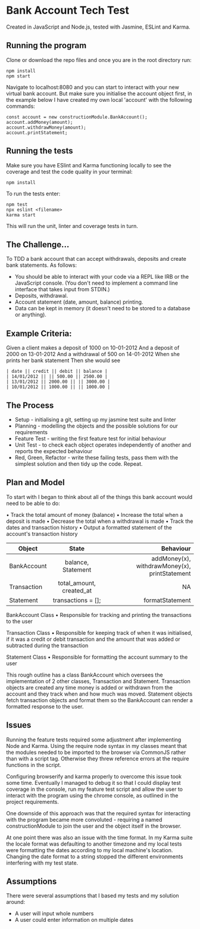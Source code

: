 # Bank Account Tech Test

Created in JavaScript and Node.js, tested with Jasmine, ESLint and Karma.

## Running the program

Clone or download the repo files and once you are in the root directory run:

```
npm install
npm start
```

Navigate to localhost:8080 and you can start to interact with your new virtual bank account. But make sure you initialise the account object first, in the example below I have created my own local 'account' with the following commands:

```
const account = new constructionModule.BankAccount();
account.addMoney(amount);
account.withdrawMoney(amount);
account.printStatement;
```

## Running the tests

Make sure you have ESlint and Karma functioning locally to see the coverage and test the code quality in your terminal:

```
npm install

```
To run the tests enter:

```
npm test
npx eslint <filename>
karma start
```

This will run the unit, linter and coverage tests in turn.

## The Challenge...

To TDD a bank account that can accept withdrawals, deposits and create bank statements. As follows:

* You should be able to interact with your code via a REPL like IRB or the JavaScript console. (You don't need to implement a command line interface that takes input from STDIN.)
* Deposits, withdrawal.
* Account statement (date, amount, balance) printing.
* Data can be kept in memory (it doesn't need to be stored to a database or anything).

## Example Criteria:

Given a client makes a deposit of 1000 on 10-01-2012
And a deposit of 2000 on 13-01-2012
And a withdrawal of 500 on 14-01-2012
When she prints her bank statement
Then she would see

```
| date || credit || debit || balance |
| 14/01/2012 || || 500.00 || 2500.00 |
| 13/01/2012 || 2000.00 || || 3000.00 |
| 10/01/2012 || 1000.00 || || 1000.00 |
```


## The Process

* Setup - initialising a git, setting up my jasmine test suite and linter
* Planning - modelling the objects and the possible solutions for our requirements
* Feature Test - writing the first feature test for initial behaviour
* Unit Test - to check each object operates independently of another and reports the expected behaviour
* Red, Green, Refactor - write these failing tests, pass them with the simplest solution and then tidy up the code. Repeat.

## Plan and Model

To start with I began to think about all of the things this bank account would need to be able to do:

• Track the total amount of money (balance) • Increase the total when a deposit is made • Decrease the total when a withdrawal is made • Track the dates and transaction history • Output a formatted statement of the account's transaction history

| Object     | State         | Behaviour |
| ------------- |:-------------:| -----:|
| BankAccount | balance, Statement | addMoney(x), withdrawMoney(x), printStatement  |
| Transaction | total_amount, created_at | NA |
| Statement | transactions = []; | formatStatement |

BankAccount Class
 • Responsible for tracking and printing the transactions to the user

Transaction Class
 • Responsible for keeping track of when it was initialised, if it was a credit or debit transaction and the amount that was added or subtracted during the transaction

 Statement Class
 • Responsible for formatting the account summary to the user

This rough outline has a class BankAccount which oversees the implementation of 2 other classes, Transaction and Statement. Transaction objects are created any time money is added or withdrawn from the account and they track when and how much was moved. Statement objects fetch transaction objects and format them so the BankAccount can render a formatted response to the user.

## Issues

Running the feature tests required some adjustment after implementing Node and Karma. Using the require node syntax in my classes meant that the modules needed to be imported to the browser via CommonJS rather than with a script tag. Otherwise they threw reference errors at the require functions in the script.

Configuring browserify and karma properly to overcome this issue took some time. Eventually I managed to debug it so that I could display test coverage in the console, run my feature test script and allow the user to interact with the program using the chrome console, as outlined in the project requirements.

One downside of this approach was that the required syntax for interacting with the program became more convoluted - requiring a named constructionModule to join the user and the object itself in the browser.

At one point there was also an issue with the time format. In my Karma suite the locale format was defaulting to another timezone and my local tests were formatting the dates according to my local machine's location. Changing the date format to a string stopped the different environments interfering with my test state.

## Assumptions

There were several assumptions that I based my tests and my solution around:

* A user will input whole numbers
* A user could enter information on multiple dates

